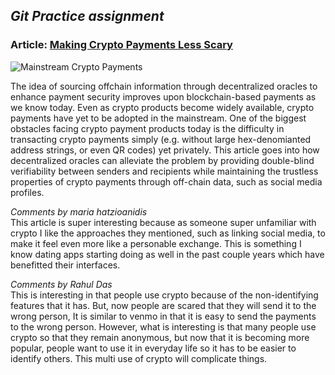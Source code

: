 ## *Git Practice assignment*

### **Article**: [Making Crypto Payments Less Scary](https://hackernoon.com/making-crypto-payments-less-scary-pjv3z2f?ref=hackernoon.com)

![Mainstream Crypto Payments](https://firebasestorage.googleapis.com/v0/b/hackernoon-app.appspot.com/o/images%2FJTw2M3rQabaxNg3EFoNIxjmC1ZB3-tqt3zrk.png?alt=media&token=947ef872-0b8b-4464-a962-af292ff1dca8)

The idea of sourcing offchain information through decentralized oracles to enhance payment security improves upon blockchain-based payments as we know today. Even as crypto products become widely available, crypto payments have yet to be adopted in the mainstream. One of the biggest obstacles facing crypto payment products today is the difficulty in transacting crypto payments simply (e.g. without large hex-denomianted address strings, or even QR codes) yet privately. This article goes into how decentralized oracles can alleviate the problem by providing double-blind verifiability between senders and recipients while maintaining the trustless properties of crypto payments through off-chain data, such as social media profiles.


*Comments by maria hatzioanidis*  
This article is super interesting because as someone super unfamiliar with crypto I like the approaches they mentioned, such as linking social media, to make it feel even more like a personable exchange. This is something I know dating apps starting doing as well in the past couple years which have benefitted their interfaces. 

*Comments by Rahul Das*  
This is interesting in that people  use crypto because of the non-identifying features that it has. But, now people are scared that they will send it to the wrong person, It is similar to venmo in that it is easy to send the payments to the wrong person. However, what is interesting is that many people use crypto so that they remain anonymous, but now that it is becoming more popular, people want to use it in everyday life so it has to be easier to identify others. This multi use of crypto will complicate things. 